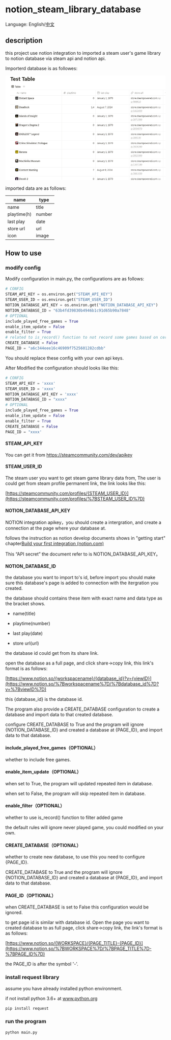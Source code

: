 # notion_steam_library_database

Language: English/[中文](README_zh_cn.md)

## description

this project use notion integration to imported a steam user's game library to notion database via steam api and notion api.

Importerd database is as followes:

![1724501890766.png](image\README\1724501890766.png)

imported data are as follows:

| name        | type   |
| ----------- | ------ |
| name        | title  |
| playtime(h) | number |
| last play   | date   |
| store url   | url    |
| icon        | image  |

## How to use

### modify config

Modify configuration in main.py, the configurations are as follows:

```python
# CONFIG
STEAM_API_KEY = os.environ.get("STEAM_API_KEY")
STEAM_USER_ID = os.environ.get("STEAM_USER_ID")
NOTION_DATABASE_API_KEY = os.environ.get("NOTION_DATABASE_API_KEY")
NOTION_DATABASE_ID = "63b4fd39830b4946b1c91d65b90a7848"
# OPTIONAL
include_played_free_games = True
enable_item_update = False
enable_filter = True
# related to is_record() function to not record some games based on certain rules
CREATE_DATABASE = False
PAGE_ID = "a6c344eee16c46909f7525601282cdbb"
```

You should replace these config with your own api keys.

After Modified the configuration should looks like this:

```python
# CONFIG
STEAM_API_KEY = 'xxxx'
STEAM_USER_ID = 'xxxx'
NOTION_DATABASE_API_KEY = 'xxxx'
NOTION_DATABASE_ID = "xxxx"
# OPTIONAL
include_played_free_games = True
enable_item_update = False
enable_filter = True
CREATE_DATABASE = False
PAGE_ID = "xxxx'
```

#### STEAM_API_KEY

You can get it from https://steamcommunity.com/dev/apikey

#### STEAM_USER_ID

The steam user you want to get steam game library data from, The user is could get from steam profile permanent link, the link looks like this:

[https://steamcommunity.com/profiles/{STEAM_USER_ID}](https://steamcommunity.com/profiles/%7BSTEAM_USER_ID%7D)

#### NOTION_DATABASE_API_KEY

NOTION integration apikey，you should create a intergration, and create a connection at the page where your database at.

follows the instruction as notion develop documents shows in "getting start" chapter[Build your first integration (notion.com)](https://developers.notion.com/docs/create-a-notion-integration)

This “API secret”  the document refer to  is NOTION_DATABASE_API_KEY。

#### NOTION_DATABASE_ID

the database you want to import to's id, before import you should make sure this database's page is added to connection with the itergration you created.

the database should contains these item with exact name and data type as the bracket shows.

- name(title)

- playtime(number)

- last play(date)

- store url(url)

the database id could get from its share link.

open the database as a full page, and click share->copy link, this link's format is as follows:

[https://www.notion.so/{workspacename}/{database_id}?v={viewID}](https://www.notion.so/%7Bworkspacename%7D/%7Bdatabase_id%7D?v=%7BviewID%7D)

this {database_id} is the database id.

The program also provide a CREATE_DATABASE configuration to create a database and import data to that created database.

configure CREATE_DATABASE to True and the program will ignore {NOTION_DATABASE_ID} and created a database at {PAGE_ID}, and import data to that database.

#### include_played_free_games（OPTIONAL）

whether to include free games.

#### enable_item_update（OPTIONAL）

when set to True, the program will updated repeated item in database.

when set to False, the program will skip repeated item in database.

#### enable_filter（OPTIONAL）

whether to use is_record() function to filter added game

the default rules will ignore never played game, you could modified on your own.

#### CREATE_DATABASE（OPTIONAL）

whether to create new database, to use this you need to configure {PAGE_ID}.

CREATE_DATABASE to True and the program will ignore {NOTION_DATABASE_ID} and created a database at {PAGE_ID}, and import data to that database.

#### PAGE_ID（OPTIONAL）

when CREATE_DATABASE is set to False this configuration would be ignored.

to get page id is similar with database id. Open the page you want to created database to as full page, click share->copy link, the link's format is as follows:

[https://www.notion.so/{WORKSPACE}/{PAGE_TITLE}-{PAGE_ID}](https://www.notion.so/%7BWORKSPACE%7D/%7BPAGE_TITLE%7D-%7BPAGE_ID%7D)

the PAGE_ID is after the symbol '-'.

### install request library

assume you have already installed python environment.

if not install python 3.6+ at www.python.org

```shell
pip install request
```

### run the program

```
python main.py
```
